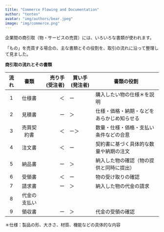 ```yaml
---
title: "Commerce Flowing and Documentation"
author: "tenten"
avatar: "img/authors/bear.jpeg"
image: "img/commerce.png"
---
```








企業間の商引取（物・サービスの売買）には、いろいろな書類が使われます。

「もの」を売買する場合の、主な書類とその役割を、取引の流れに沿って整理して見ました。

**商引取の流れとその書類** 

| 流れ | 書類         | 売り手(受注者) | 買い手(発注者) | 書類の役割|
| :--: | :----------: | -------------: | -------------- |---|
| 1    | 仕様書       | ＜ | ー | 購入したい物の仕様＊を説明                 |
| 2    | 見積書       | ー|＞ | 仕様・価格・納期・などをあらかじめ知らせる |
| 3    | 売買契約書   | ＜         |    ー＞            | 数量・仕様・価格・支払い条件などの合意     |
| 4    | 注文書       | ＜           |     ー           | 契約書に基づく具体的な数量や納期の注文     |
| 5    | 納品書       | ー          |      ＞        | 納入した物の確認（物の提供と同時に提出）   |
| 6    | 受領書       | ＜          |   ー             | 物の受け取りの確認                         |
| 7    | 請求書       | ー          |    ＞           | 納入した物の代金の請求                     |
| 8    | 代金の支払い |                |                |                                            |
| 9    | 領収書       | ー         | ＞             | 代金の受領の確認                           |

＊仕様：製品の形、大きさ、材質、機能などの具体的な内容